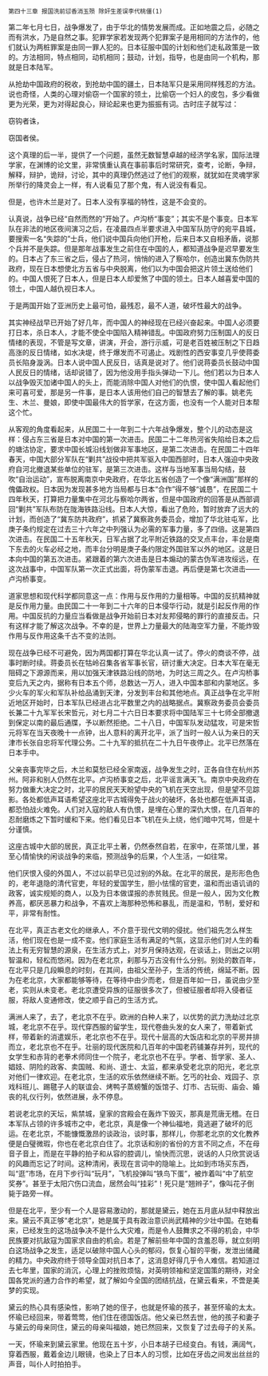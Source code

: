     第四十三章 报国洗前愆香消玉殒 除奸生差误李代桃僵(1) 

   第二年七月七日，战争爆发了，由于华北的情势发展而成。正如地震之后，必随之而有洪水，乃是自然之事。犯罪学家若发现两个犯罪案子是用相同的方法作的，他们就认为两桩罪案是由同一罪人犯的。日本征服中国的计划和他们走私政策是一致的。方法相同，特点相同，动机相同；鼓动，计划，指导，也是由同一个机构，那就是日本陆军。

   从抢劫中国政府的税收，到抢劫中国的疆土，日本陆军只是采用同样残忍的方法。说也奇怪，人类的心理对偷窃一个国家的领土，比偷窃一个妇人的皮包，多少看做更为光荣，更为对得起良心，辩论起来也更为振振有词。古时庄子就写过：

   窃钩者诛，

   窃国者侯。

   这个真理的后一半，提供了一个问题，虽然无数智慧卓越的经济学名家，国际法理学家，在渊博的论文里，非常慎重认真在事前事后时常研究，查考，论断，争辩，解释，辩护，诡辩，讨论，其中的真理仍然逃过了他们的观察，就犹如在灵魂学家所举行的降灵会上一样，有人说看见了那个鬼，有人说没有看见。

   但是，也许木兰是对了。日本人没有享福的特性，这是不会变的。

   认真说，战争已经“自然而然的”开始了。卢沟桥“事变”；其实不是个事变。日本军队在非法的地区夜间演习之后，在凌晨四点半要求进入中国军队防守的宛平县城，要搜索一名“失踪的”士兵，他们说中国兵向他们开枪，后来日本又自相矛盾，说那个兵并不是失踪。但是那年战事发生之前住在中国的人，都知道战争是迟早要发生的。日本占了东三省之后，侵占了热河，悄悄的进入了察哈尔，创造出冀东伪防共政府，现在日本想使北方五省与中央脱离，他们以为中国会把这片领土送给他们的。中国人恨死了日本人，但是日本人却爱煞了中国的领土。日本人越喜爱中国的领土，中国人越仇视日本人。

   于是两国开始了亚洲历史上最可怕，最残忍，最不人道，破坏性最大的战争。

   其实神经战早已开始了好几年，而中国人的神经现在已经兴奋起来。中国人必须要打日本，杀日本人，才能不使全中国陷入精神错乱。中国政府努力压制国人的反日情绪的表现，不管是写文章，讲演，开会，游行示威，可是老百姓被压制之下日趋高涨的反日情绪，如水决堤，终于爆发而不可遏止。戏剧性的西安事变几乎使蒋委员长陷身漩涡。日本人说中国人民反日，话真是说对了。他们说蒋委员长鼓动中国人民反日的情绪，话却说错了，因为他没用手指头弹动一下儿。他们若以为日本人以战争毁灭加诸中国人的头上，而能消除中国人对他们的仇恨，使中国人看起他们来可喜可爱，那是另一件事，是日本人该用他们自己的智慧去了解的事。姚老先生、木兰、曼娘，即使中国最伟大的哲学家，在这方面，也没有一个人能对日本帮这个忙。

   从客观的角度看起来，从民国二十一年到二十六年战争爆发，整个儿的动态是这样：侵占东三省是日本对中国的第一次进击。民国二十二年热河省失陷给日本之后的塘沽协定，要求中国长城沿线划做非军事地区，是第二次进击。在民国二十四年春天，中国大部分军队在“剿共”战役中把共军驱入中国西部时，日本人强迫中央政府自河北撤退某些单位的驻军，是第三次进击。这样与当地军事当局勾结，鼓吹“自治运动”，宣布脱离南京中央政府，在华北五省创造了一个像“满洲国”那样的傀儡政权。日本因为发现甚多地方当局都与日本“合作”得不够“诚恳”，在民国二十四年秋天，打算把力量集中在河北与察哈尔两省，但是中国政府的回答是从西部调回“剿共”军队布防在陇海铁路沿线。日本人大惊，看出了危险，暂时放弃了远大的计划，而创造了“冀东防共政府”，抓紧了冀察政务委员会，增加了华北驻屯军，比庚子条约规定在过去三十六年之中列强认为必需的军事力量，多了四倍。这是第四次进击。在民国二十五年秋天，日军占据了北平附近铁路的交叉点丰台，丰台是南下东去的火车必经之地，而丰台分明是庚子条约限定外国驻军以外的地区。这是日本向中国的第五次进击。紧跟着的第六次进击是日本煽动的蒙古伪军进攻绥远，在这次战事中，中国军队第一次正式出面，将伪蒙军击退。再后便是第七次进击——卢沟桥事变。

   道家思想和现代科学都同意这一点：作用与反作用的力量相等。中国的反抗精神就是反作用力量。由民国二十一年到二十六年的日本侵华行动，就是引起反作用的作用。中国反抗的力量应当看做是战争开始前日本对友邦侵略的罪行的直接反击。只有这样才能了解这次战争。不幸的是，世界上力量最大的陆海空军力量，不能炸毁作用与反作用这条千古不变的法则。

   现在战争已经不可避免，因为两国都打算在华北认真一试了。停火的商谈不停，战事时断时续。蒋委员长在牯岭召集各省军事长官，研讨重大决定。日本大军在毫无阻碍之下源源而来，用以加强天津铁路沿线的防地，为时达三周之久。在卢沟桥事变后九天之内，据称有日本五个师，总数达一万人，进入中国本部和内蒙地区。多少火车的军火和军队补给品涌到天津，分发到丰台和其他地点。真正战争在北平附近地区开始时，日本军队已经进占北平数里之内的战略据点。冀察政务委员会委员长兼二十九军军长宋哲元，对七月二十六日日本要求将中国陆军三十七师全部撤退到保定以南的最后通牒，予以断然拒绝。二十八日，中国军队发动猛攻，可是宋哲元将军在当天夜晚十一点钟，出人意料的离开北平，派了当时一般人认为亲日的天津市长张自忠将军代理公务。二十九军的抵抗在二十九日午夜停止。北平已然落在日本手中。

   父亲丧事完毕之后，木兰和莫愁已经全家南返，战争发生之时，正各自住在杭州苏州。阿非和别人仍然在北平。卢沟桥事变之后，北平谣言满天飞。南京中央政府在努力做重大决定之时，北平的居民天天盼望中央的飞机在天空出现，但是望不见踪影。各处都低声耳语希望这座北平古城得免于战火的破坏，各处也都在低声耳语，都恐怕战火难免。人们对入寇的敌人有仇恨，是埋在心里的深仇大恨，在几百年的忍耐磨炼之下暂时缓和下来。他们看见日本飞机在头上绕，他们暗中咒骂，但是十分谨慎。

   这座古城中大部的居民，真正北平土著，仍然泰然自若，在家中，在茶馆儿里，甚至心情愉快的闲谈战争的来临，预测战争的后果，个人生活，一如往常。

   他们厌恨入侵的外国人，不过以前早已见过别的外敌。在北平的居民，是形形色色的，老年退隐的清代官吏，年轻的爱国学生，胆小怯懦的官吏，温和而出语讥诮的政客，诚实规矩的商人，以及为日本做谍报的赤贫贱民。但是一般人，因为文化教养高，都厌恶暴力和战争，不喜欢上海那种恐怖和暴乱，而是温和，节制，爱好和平，非常有耐性。

   在北平，真正古老文化的继承人，不介意于现代文明的侵扰。他们祖先怎么样生活，他们现在也是一成不变。他们家庭生活有满足的气氛，这显示他们对人生的看法上有无穷智慧的源泉，在生活方式上，对岁月保持达观，在谈话上，则出之以明智温和，轻松而悠闲。因为在老北京，刹那与万古没有什么分别。别处的数百年，在北平只是几段瞬息的时刻，在其间，由祖父至孙子，生活的传统，绵延不断。因为在老北京，大家都能够等待，在等待中由少而老，但是百年如一日，虽说由少至老，实则从未变老。老北京遭受异族的征服很多次了，但被征服者却将入侵者征服，将敌人变通修改，使之顺乎自己的生活方式。

   满洲人来了，去了，老北京不在乎。欧洲的白种人来了，以优势的武力洗劫过北京城，老北京不在乎。现代穿西服的留学生，现代卷曲头发的女人来了，带着新式样，带着新的消遣娱乐，老北京也不在乎。现代十层高的大饭店和北京的平房并排而立，老北京也不在乎。壮丽的现代医院和几百年的中国老药铺兼存并列，现代的女学生和赤背的老拳术师同住一个院子，老北京也不在乎。学者、哲学家、圣人、娼妓、阴险的政客、卖国贼、和尚、道士、太监，都来承受老北京的阳光，老北京对他们一律欢迎。在老北京，生活的欢乐依然继续不断。乞丐的社会、戏园子、京戏科班儿、踢毽子人的联谊会、烤鸭子蒸螃蟹的饭馆子、灯市、古玩街、庙会、婚丧的礼仪行列，依然进展，永不停息。

   若说老北京的天坛，紫禁城，皇家的宫殿会在轰炸下毁灭，那真是荒唐无稽。在日本军队占领的许多城市之中，老北京，真是像一个神仙福地，竟逃避了破坏的厄运。在老北京，不能慷慨激昂的谈政治，谈时事，那样儿，你那老北京的文化教养便是白璧微瑕，你也在老北京白住了。北京话和别的省份的方言不同之点，不在母音子音上，而是在平静的拍子和从容的腔调儿，愉快而沉思，说话的人只欣赏说话的风趣而忘记了时间。这种清闲，表现在言词中的隐喻上。比如到市场买东西，叫“逛”市场，在月下步行叫“玩月”，飞机投弹叫“铁鸟下蛋”，被炸着叫“中了航空奖券”。甚至于太阳穴伤口流血，居然会叫“挂彩”！死只是“翘辫子”，像叫花子倒毙于路旁一样。

   但是在北平，至少有一个人是容易激动的，那就是黛云，她在五月底从狱中释放出来。黛云不真正够“老北京”，她是属于具有政治意识尚武精神的少壮中国。在她看来，已经发生的这场战争决不是什么大灾难，而是令人鼓舞求之不得的机会，中华民族要对抗敌寇为国家求自由的机会。若是了解前些年中国的含羞忍辱，就立刻明白这场战争之发生，适足以破除中国人心头的郁闷，恢复心智的平衡，发泄出储藏的精力。中央政府终于领导全国对抗日本了，这消息好得几乎令人难信。若知道过去七年里，国家的消沉，心理上的挫败烦恼，对英明领袖和坚定国策的期待，对全国各党派的通力合作的希望，就了解如今全国的团结抗战，在黛云看来，不啻是美梦的实现。

   黛云的热心具有感染性，影响了她的侄子，也就是怀瑜的孩子，甚至怀瑜的太太。怀瑜已经回来，带着莺莺，他们住在德国饭店。他父亲已然去世，他的孩子和妻子与黛云的母亲同住，黛云的母亲叫福娘，她已然回来，又恢复了过去母子的关系。

   一天，怀瑜来到黛云家里。他现在五十岁，小日本胡子已经变白。有钱，满阔气，穿着西服，戴着金边儿眼镜，也染上了日本人的习惯，比如在牙齿之间发出丝丝的声音，叫仆人时拍拍手。

